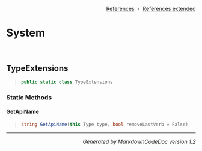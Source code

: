 <div style='text-align: right'>

[References](Index.md)&nbsp;&nbsp;-&nbsp;&nbsp;[References extended](IndexExtended.md)
</div>

# System

<br />

## TypeExtensions

>```csharp
>public static class TypeExtensions
>```

### Static Methods

#### GetApiName
>```csharp
>string GetApiName(this Type type, bool removeLastVerb = False)
>```
<hr /><div style='text-align: right'><i>Generated by MarkdownCodeDoc version 1.2</i></div>
